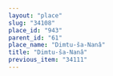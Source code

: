 ```yaml
---
layout: "place"
slug: "34108"
place_id: "943"
parent_id: "61"
place_name: "Dimtu-ša-Nanâ"
title: "Dimtu-ša-Nanâ"
previous_item: "34111"
---
```

